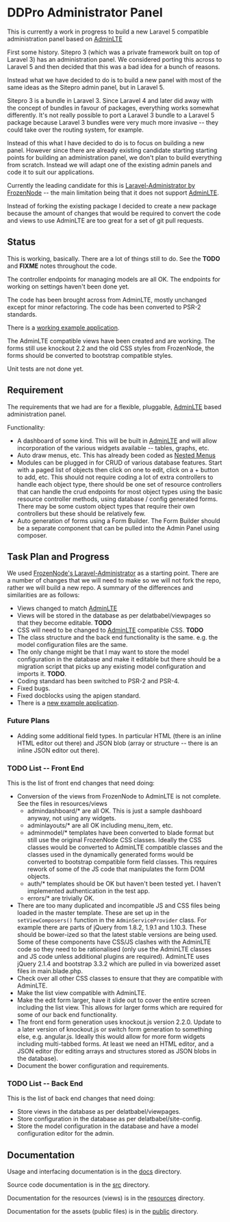 
# DDPro Administrator Panel

This is currently a work in progress to build a new Laravel 5 compatible administration panel based on [AdminLTE](https://almsaeedstudio.com/preview)

First some history. Sitepro 3 (which was a private framework built on top of Laravel 3) has an administration panel. We considered porting this across to Laravel 5 and then decided that this was a bad idea for a bunch of reasons.

Instead what we have decided to do is to build a new panel with most of the same ideas as the Sitepro admin panel, but in Laravel 5.

Sitepro 3 is a bundle in Laravel 3. Since Laravel 4 and later did away with the concept of bundles in favour of packages, everything works somewhat differently. It's not really possible to port a Laravel 3 bundle to a Laravel 5 package because Laravel 3 bundles were very much more invasive -- they could take over the routing system, for example.

Instead of this what I have decided to do is to focus on building a new panel. However since there are already existing candidate starting starting points for building an administration panel, we don't plan to build everything from scratch. Instead we will adapt one of the existing admin panels and code it to suit our applications.

Currently the leading candidate for this is [Laravel-Administrator by FrozenNode](https://github.com/FrozenNode/Laravel-Administrator) -- the main limitation being that it does not support [AdminLTE](https://almsaeedstudio.com/preview).

Instead of forking the existing package I decided to create a new package because the amount of changes that would
be required to convert the code and views to use AdminLTE are too great for a set of git pull requests.

## Status

This is working, basically.  There are a lot of things still to do.  See the **TODO** and **FIXME** notes throughout the
code.

The controller endpoints for managing models are all OK.  The endpoints for working on settings haven't been done yet.

The code has been brought across from AdminLTE, mostly unchanged except for minor refactoring.  The code has been
converted to PSR-2 standards.

There is a [working example application](https://github.com/ddpro/example).

The AdminLTE compatible views have been created and are working.  The forms still use knockout 2.2 and the old CSS
styles from FrozenNode, the forms should be converted to bootstrap compatible styles.

Unit tests are not done yet.

## Requirement

The requirements that we had are for a flexible, pluggable, [AdminLTE](https://almsaeedstudio.com/preview) based administration panel.

Functionality:

* A dashboard of some kind. This will be built in [AdminLTE](https://almsaeedstudio.com/preview) and will allow incorporation of the various widgets available -- tables, graphs, etc.
* Auto draw menus, etc. This has already been coded as [Nested Menus](https://github.com/delatbabel/nestedmenus)
* Modules can be plugged in for CRUD of various database features. Start with a paged list of objects then click on one to edit, click on a + button to add, etc. This should not require coding a lot of extra controllers to handle each object type, there should be one set of resource controllers that can handle the crud endpoints for most object types using the basic resource controller methods, using database / config generated forms. There may be some custom object types that require their own controllers but these should be relatively few.
* Auto generation of forms using a Form Builder. The Form Builder should be a separate component that can be pulled into the Admin Panel using composer.

## Task Plan and Progress

We used [FrozenNode's Laravel-Administrator](https://github.com/FrozenNode/Laravel-Administrator) as a starting point. There are a number of changes that we will need to make so we will not fork the repo, rather we will build a new repo. A summary of the differences and similarities are as follows:

* Views changed to match [AdminLTE](https://almsaeedstudio.com/preview)
* Views will be stored in the database as per delatbabel/viewpages so that they become editable.  **TODO**
* CSS will need to be changed to [AdminLTE](https://almsaeedstudio.com/preview) compatible CSS.  **TODO**
* The class structure and the back end functionality is the same.  e.g. the model configuration files are the same.
* The only change might be that I may want to store the model configuration in the database and make it editable but there should be a migration script that picks up any existing model configuration and imports it.  **TODO**.
* Coding standard has been switched to PSR-2 and PSR-4.
* Fixed bugs.
* Fixed docblocks using the apigen standard.
* There is a [new example application](https://github.com/ddpro/example).

### Future Plans

* Adding some additional field types. In particular HTML (there is an inline HTML editor out there) and JSON blob (array or structure -- there is an inline JSON editor out there).

### TODO List -- Front End

This is the list of front end changes that need doing:

* Conversion of the views from FrozenNode to AdminLTE is not complete. See the files in resources/views
    * admindashboard/* are all OK.  This is just a sample dashboard anyway, not using any widgets.
    * adminlayouts/* are all OK including menu_item, etc.
    * adminmodel/* templates have been converted to blade format but still use the original FrozenNode CSS classes.  Ideally the CSS classes would be converted to AdminLTE compatible classes and the classes used in the dynamically generated forms would be converted to bootstrap compatible form field classes.  This requires rework of some of the JS code that manipulates the form DOM objects.
    * auth/* templates should be OK but haven't been tested yet.  I haven't implemented authentication in the test app.
    * errors/* are trivially OK.
* There are too many duplicated and incompatible JS and CSS files being loaded in the master template.  These are set up in the `setViewComposers()` function in the `AdminServiceProvider` class.  For example there are parts of jQuery from 1.8.2, 1.9.1 and 1.10.3.  These should be bower-ized so that the latest stable versions are being used.  Some of these components have CSS/JS clashes with the AdminLTE code so they need to be rationalised (only use the AdminLTE classes and JS code unless additional plugins are required).  AdminLTE uses jQuery 2.1.4 and bootstrap 3.3.2 which are pulled in via bowerized asset files in main.blade.php.
* Check over all other CSS classes to ensure that they are compatible with AdminLTE.
* Make the list view compatible with AdminLTE.
* Make the edit form larger, have it slide out to cover the entire screen including the list view.  This allows for larger forms which are required for some of our back end functionality.
* The front end form generation uses knockout.js version 2.2.0.  Update to a later version of knockout.js or switch form generation to something else, e.g. angular.js.  Ideally this would allow for more form widgets including multi-tabbed forms.  At least we need an HTML editor, and a JSON editor (for editing arrays and structures stored as JSON blobs in the database).
* Document the bower configuration and requirements.

### TODO List -- Back End

This is the list of back end changes that need doing:

* Store views in the database as per delatbabel/viewpages.
* Store configuration in the database as per delatbabel/site-config.
* Store the model configuration in the database and have a model configuration editor for the admin.

## Documentation

Usage and interfacing documentation is in the [docs](/docs/README.md) directory.

Source code documentation is in the [src](/src/README.md) directory.

Documentation for the resources (views) is in the [resources](/resources/README.md) directory.

Documentation for the assets (public files) is in the [public](/public/README.md) directory.
